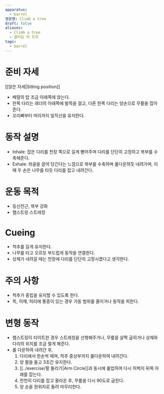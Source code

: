 ```yaml
---
apparatus:
  - barrel
영문명: Climb a tree
draft: false
aliases:
  - Climb a tree
  - 클라임 어 트리
tags:
  - barrel
---
```


# 준비 자세

[[앉은 자세|Sitting position]]

- 배럴의 탑 조금 아래쪽에 앉는다.
- 한쪽 다리는 래더의 아래쪽에 발목을 걸고, 다른 한쪽 다리는 양손으로 무릎을 잡아준다.
- 꼬리뼈부터 머리까지 일직선을 유지한다.

# 동작 설명

- Inhale: 잡은 다리를 천장 쪽으로 길게 뻗어주며 다리를 단단히 고정하고 복부를 수축해준다.
- Exhale: 좌골을 끌어 당긴다는 느낌으로 복부를 수축하며 롤다운하듯 내려가며, 이때 두 손은 나무를 타듯 다리를 잡고 내려간다.

# 운동 목적

- 등신전근, 복부 강화
- 햄스트링 스트레칭

# Cueing

- 척추를 길게 유지한다.
- 나무를 타고 오르듯 부드럽게 동작을 연결한다.
- 상체가 내려갈 때는 천장에 다리를 단단히 고정시켰다고 생각한다.

# 주의 사항

- 척추가 중립을 유지할 수 있도록 한다.
- 목, 어깨, 허리에 통증이 있는 경우 가동 범위를 줄이거나 동작을 피한다.

# 변형 동작

- 햄스트링이 타이트한 경우 스트레칭을 선행해주거나, 무릎을 살짝 굽히거나 상체와 다리의 위치를 조금 멀게 해준다.
- 롤 다운하여 내려간 후, 
	1. 다리에서 한손씩 떼며, 척추 중상부까지 롤다운하여 내려간다.
	2. 양 팔을 들고 3초간 유지한다.
	3. [[../exercise/팔 돌리기|Arm Circle]]과 동시에 롤업하여 다시 허벅지 뒤쪽 아래를 잡는다.
	4. 천천히 다리를 잡고 올라온 후, 무릎을 다시 90도로 굽힌다.
	5. 양 손을 원위치로 돌려 마무리한다.
